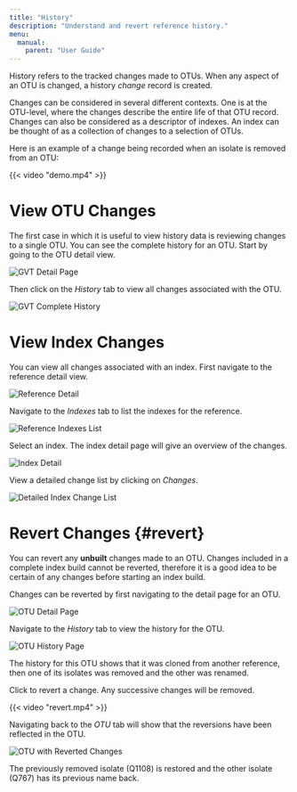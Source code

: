 ```yaml
---
title: "History"
description: "Understand and revert reference history."
menu:
  manual:
    parent: "User Guide"
---
```


History refers to the tracked changes made to OTUs. When any aspect of an OTU is changed, a history _change_ record is created.

Changes can be considered in several different contexts. One is at the OTU-level, where the changes describe the entire life of that OTU record. Changes can also be considered as a descriptor of indexes. An index can be thought of as a collection of changes to a selection of OTUs.

Here is an example of a change being recorded when an isolate is removed from an OTU:

{{< video "demo.mp4" >}}

# View OTU Changes

The first case in which it is useful to view history data is reviewing changes to a single OTU. You can see the complete history for an OTU. Start by going to the OTU detail view.

![GVT Detail Page](gvt.png)

Then click on the _History_ tab to view all changes associated with the OTU.

![GVT Complete History](gvt_history.png)

# View Index Changes

You can view all changes associated with an index. First navigate to the reference detail view.

![Reference Detail](ref_detail.png)

Navigate to the _Indexes_ tab to list the indexes for the reference.

![Reference Indexes List](indexes.png)

Select an index. The index detail page will give an overview of the changes.

![Index Detail](index.png)

View a detailed change list by clicking on _Changes_.

![Detailed Index Change List](index_changes.png)

# Revert Changes {#revert}

You can revert any **unbuilt** changes made to an OTU. Changes included in a complete index build cannot be reverted, therefore it is a good idea to be certain of any changes before starting an index build.

Changes can be reverted by first navigating to the detail page for an OTU.

![OTU Detail Page](detail.png)

Navigate to the _History_ tab to view the history for the OTU.

![OTU History Page](history.png)

The history for this OTU shows that it was cloned from another reference, then one of its isolates was removed and the other was renamed.

Click <i class="fas fa-undo"></i> to revert a change. Any successive changes will be removed.

{{< video "revert.mp4" >}}

Navigating back to the _OTU_ tab will show that the reversions have been reflected in the OTU.

![OTU with Reverted Changes](reverted.png)

The previously removed isolate (Q1108) is restored and the other isolate (Q767) has its previous name back.

